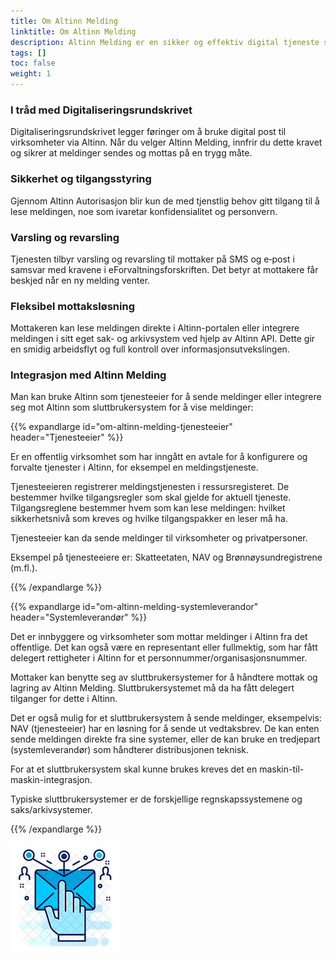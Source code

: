 ```yaml
---
title: Om Altinn Melding
linktitle: Om Altinn Melding
description: Altinn Melding er en sikker og effektiv digital tjeneste som gjør det mulig for offentlige virksomheter å sende meldinger til både innbyggere, næringsliv og andre offentlige virksomheter. Fordi alle organisasjonsnummer og personnummer allerede har en bruker i Altinn, når du alltid riktig mottaker.
tags: []
toc: false
weight: 1
---
```


### I tråd med Digitaliseringsrundskrivet
Digitaliseringsrundskrivet legger føringer om å bruke digital post til virksomheter via Altinn. Når du velger Altinn Melding, innfrir du dette kravet og sikrer at meldinger sendes og mottas på en trygg måte.

### Sikkerhet og tilgangsstyring
Gjennom Altinn Autorisasjon blir kun de med tjenstlig behov gitt tilgang til å lese meldingen, noe som ivaretar konfidensialitet og personvern.

### Varsling og revarsling
Tjenesten tilbyr varsling og revarsling til mottaker på SMS og e‑post i samsvar med kravene i eForvaltningsforskriften. Det betyr at mottakere får beskjed når en ny melding venter.

### Fleksibel mottaksløsning
Mottakeren kan lese meldingen direkte i Altinn-portalen eller integrere meldingen i sitt eget sak- og arkivsystem ved hjelp av Altinn API. Dette gir en smidig arbeidsflyt og full kontroll over informasjonsutvekslingen.

### Integrasjon med Altinn Melding
Man kan bruke Altinn som tjenesteeier for å sende meldinger eller integrere seg mot Altinn som sluttbrukersystem for å vise meldinger:

{{% expandlarge id="om-altinn-melding-tjenesteeier" header="Tjenesteeier" %}}

Er en offentlig virksomhet som har inngått en avtale for å konfigurere og forvalte tjenester i Altinn, for eksempel en meldingstjeneste.

Tjenesteeieren registrerer meldingstjenesten i ressursregisteret. De bestemmer hvilke tilgangsregler som skal gjelde for aktuell tjeneste. Tilgangsreglene bestemmer hvem som kan lese meldingen: hvilket sikkerhetsnivå som kreves og hvilke tilgangspakker en leser må ha.

Tjenesteeier kan da sende meldinger til virksomheter og privatpersoner.


Eksempel på tjenesteeiere er: Skatteetaten, NAV og Brønnøysundregistrene (m.fl.).

{{% /expandlarge %}}

{{% expandlarge id="om-altinn-melding-systemleverandor" header="Systemleverandør" %}}

Det er innbyggere og virksomheter som mottar meldinger i Altinn fra det offentlige. Det kan også være en representant eller fullmektig, som har fått delegert rettigheter i Altinn for et personnummer/organisasjonsnummer.

Mottaker kan benytte seg av sluttbrukersystemer for å håndtere mottak og lagring av Altinn Melding. Sluttbrukersystemet må da ha fått delegert tilganger for dette i Altinn.

Det er også mulig for et sluttbrukersystem å sende meldinger, eksempelvis: NAV (tjenesteeier) har en løsning for å sende ut vedtaksbrev. De kan enten sende meldingen direkte fra sine systemer, eller de kan bruke en tredjepart (systemleverandør) som håndterer distribusjonen teknisk.

For at et sluttbrukersystem skal kunne brukes kreves det en maskin-til-maskin-integrasjon. 

Typiske sluttbrukersystemer er de forskjellige regnskapssystemene og saks/arkivsystemer. 

{{% /expandlarge %}}



![altinn3-correspondence-logo](./altinn3-correspondence-logo.png "Altinn 3 Melding gir sikker og brukervennlig meldingsutveksling")

